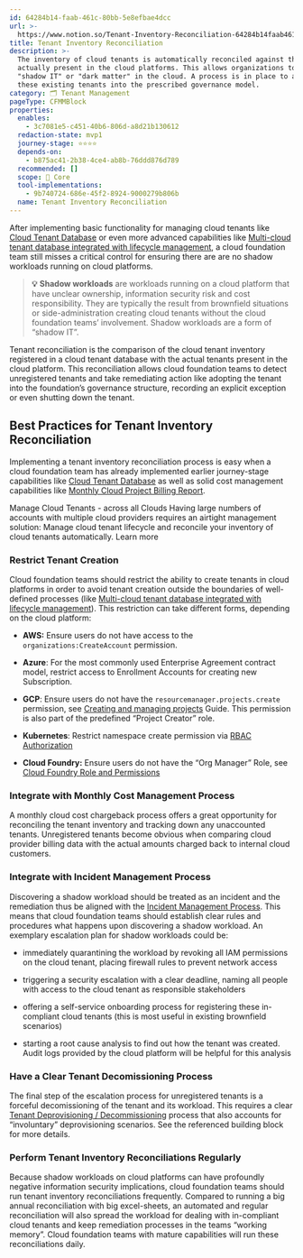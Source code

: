 ```yaml
---
id: 64284b14-faab-461c-80bb-5e8efbae4dcc
url: >-
  https://www.notion.so/Tenant-Inventory-Reconciliation-64284b14faab461c80bb5e8efbae4dcc
title: Tenant Inventory Reconciliation
description: >-
  The inventory of cloud tenants is automatically reconciled against the tenants
  actually present in the cloud platforms. This allows organizations to detect
  "shadow IT" or "dark matter" in the cloud. A process is in place to adopt
  these existing tenants into the prescribed governance model. 
category: 🗂 Tenant Management
pageType: CFMMBlock
properties:
  enables:
    - 3c7081e5-c451-40b6-806d-a8d21b130612
  redaction-state: mvp1
  journey-stage: ⭐️⭐️⭐️⭐️
  depends-on:
    - b875ac41-2b38-4ce4-ab8b-76ddd876d789
  recommended: []
  scope: 🏢 Core
  tool-implementations:
    - 9b740724-686e-45f2-8924-9000279b806b
  name: Tenant Inventory Reconciliation
---
```


After implementing basic functionality for managing cloud tenants like [Cloud Tenant Database](./cloud-tenant-database.md) or even more advanced capabilities like [Multi-cloud tenant database integrated with lifecycle management](./multi-cloud-tenant-database-integrated-with-lifecycle-management.md), a cloud foundation team still misses a critical control for ensuring there are are no shadow workloads running on cloud platforms. 

> **💡** **Shadow workloads** are workloads running on a cloud platform that have unclear ownership, information security risk and cost responsibility. They are typically the result from brownfield situations or side-administration creating cloud tenants without the cloud foundation teams’ involvement. Shadow workloads are a form of “shadow IT”.

Tenant reconciliation is the comparison of the cloud tenant inventory registered in a cloud tenant database with the actual tenants present in the cloud platform. This reconciliation allows cloud foundation teams to detect unregistered tenants and take remediating action like adopting the tenant into the foundation’s governance structure, recording an explicit exception or even shutting down the tenant.

## Best Practices for Tenant Inventory Reconciliation

Implementing a tenant inventory reconciliation process is easy when a cloud foundation team has already implemented earlier journey-stage capabilities like [Cloud Tenant Database](./cloud-tenant-database.md) as well as solid cost management capabilities like [Monthly Cloud Project Billing Report](../cost-management/monthly-cloud-project-billing-report.md). 

<!--notion-markdown-cms:raw-->
<CallToAction>
  <CtaHeader>Manage Cloud Tenants - across all Clouds</CtaHeader>
  <CtaText>Having large numbers of accounts with multiple cloud providers requires an airtight management solution: Manage cloud tenant lifecycle and reconcile your inventory of cloud tenants automatically.</CtaText>
  <CtaButton class="btn-primary" url="https://www.meshcloud.io/2021/01/27/cloud-tenant-management-what-you-need-to-know-in-2021/">Learn more</CtaButton>
</CallToAction>

### Restrict Tenant Creation

Cloud foundation teams should restrict the ability to create tenants in cloud platforms in order to avoid tenant creation outside the boundaries of well-defined processes (like [Multi-cloud tenant database integrated with lifecycle management](./multi-cloud-tenant-database-integrated-with-lifecycle-management.md)). This restriction can take different forms, depending on the cloud platform:

- **AWS:** Ensure users do not have access to the `organizations:CreateAccount` permission.

- **Azure**: For the most commonly used Enterprise Agreement contract model, restrict access to Enrollment Accounts for creating new Subscription.

- **GCP**: Ensure users do not have the `resourcemanager.projects.create` permission, see [Creating and managing projects](https://cloud.google.com/resource-manager/docs/creating-managing-projects) Guide. This permission is also part of the predefined “Project Creator” role.

- **Kubernetes**: Restrict namespace create permission via [RBAC Authorization](https://kubernetes.io/docs/reference/access-authn-authz/rbac/)

- **Cloud Foundry:** Ensure users do not have the “Org Manager” Role, see [Cloud Foundry Role and Permissions](https://docs.cloudfoundry.org/concepts/roles.html)

### Integrate with Monthly Cost Management Process

A monthly cloud cost chargeback process offers a great opportunity for reconciling the tenant inventory and tracking down any unaccounted tenants. Unregistered tenants become obvious when comparing cloud provider billing data with the actual amounts charged back to internal cloud customers.

### Integrate with Incident Management Process

Discovering a shadow workload should be treated as an incident and the remediation thus be aligned with the [Incident Management Process](../security-and-compliance/incident-management-process.md). This means that cloud foundation teams should establish clear rules and procedures what happens upon discovering a shadow workload. An exemplary escalation plan for shadow workloads could be:

- immediately quarantining the workload by revoking all IAM permissions on the cloud tenant, placing firewall rules to prevent network access

- triggering a security escalation with a clear deadline, naming all people with access to the cloud tenant as responsible stakeholders

- offering a self-service onboarding process for registering these in-compliant cloud tenants (this is most useful in existing brownfield scenarios)

- starting a root cause analysis to find out how the tenant was created. Audit logs provided by the cloud platform will be helpful for this analysis

### Have a Clear Tenant Decomissioning Process

The final step of the escalation process for unregistered tenants is a forceful decomissioning of the tenant and its workload. This requires a clear [Tenant Deprovisioning / Decommissioning](./tenant-deprovisioning-decommissioning.md) process that also accounts for “involuntary” deprovisioning scenarios. See the referenced building block for more details.

### Perform Tenant Inventory Reconciliations Regularly

Because shadow workloads on cloud platforms can have profoundly negative information security implications, cloud foundation teams should run tenant inventory reconciliations frequently. Compared to running a big annual reconciliation with big excel-sheets, an automated and regular reconciliation will also spread the workload for dealing with in-compliant cloud tenants and keep remediation processes in the teams “working memory”.  Cloud foundation teams with mature capabilities will run these reconciliations daily.